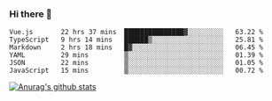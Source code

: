 ### Hi there 👋



<!--
**webB1an/webB1an** is a ✨ _special_ ✨ repository because its `README.md` (this file) appears on your GitHub profile.

Here are some ideas to get you started:

- 🔭 I’m currently working on ...
- 🌱 I’m currently learning ...
- 👯 I’m looking to collaborate on ...
- 🤔 I’m looking for help with ...
- 💬 Ask me about ...
- 📫 How to reach me: ...
- 😄 Pronouns: ...
- ⚡ Fun fact: ...
-->

<!--START_SECTION:waka-->

```text
Vue.js       22 hrs 37 mins  ███████████████▓░░░░░░░░░   63.22 %
TypeScript   9 hrs 14 mins   ██████▒░░░░░░░░░░░░░░░░░░   25.81 %
Markdown     2 hrs 18 mins   █▓░░░░░░░░░░░░░░░░░░░░░░░   06.45 %
YAML         29 mins         ▒░░░░░░░░░░░░░░░░░░░░░░░░   01.39 %
JSON         22 mins         ▒░░░░░░░░░░░░░░░░░░░░░░░░   01.05 %
JavaScript   15 mins         ▒░░░░░░░░░░░░░░░░░░░░░░░░   00.72 %
```

<!--END_SECTION:waka-->


[![Anurag's github stats](https://github-readme-stats.vercel.app/api?username=webB1an&show_icons=true&theme=radical)](https://github.com/anuraghazra/github-readme-stats)

